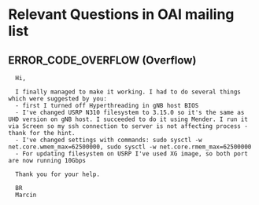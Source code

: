
# Relevant Questions in OAI mailing list

## ERROR_CODE_OVERFLOW (Overflow) 


      Hi,

      I finally managed to make it working. I had to do several things which were suggested by you:
      - first I turned off Hyperthreading in gNB host BIOS
      - I've changed USRP N310 filesystem to 3.15.0 so it's the same as UHD version on gNB host. I succeeded to do it using Mender. I run it via Screen so my ssh connection to server is not affecting process - thank for the hint.
      - I've changed settings with commands: sudo sysctl -w net.core.wmem_max=62500000, sudo sysctl -w net.core.rmem_max=62500000
      - For updating filesystem on USRP I've used XG image, so both port are now running 10Gbps

      Thank you for your help.

      BR
      Marcin
